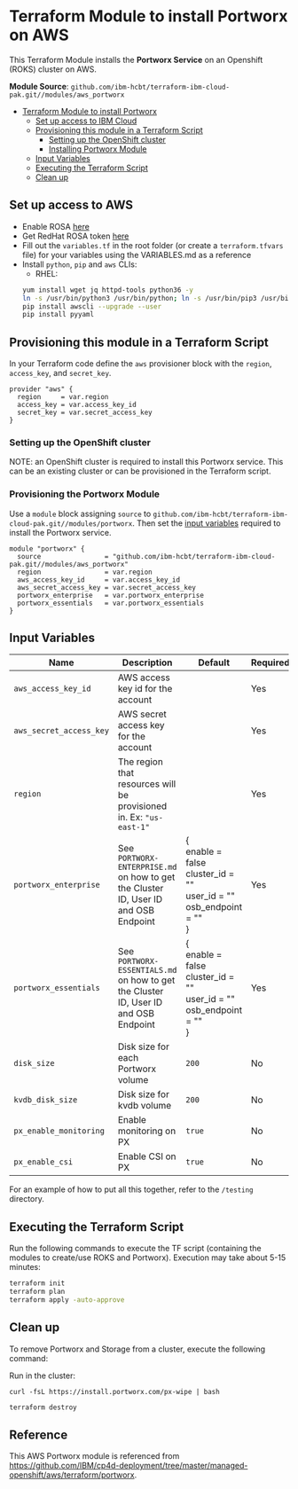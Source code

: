 # Terraform Module to install Portworx on AWS

This Terraform Module installs the **Portworx Service** on an Openshift (ROKS) cluster on AWS.

**Module Source**: `github.com/ibm-hcbt/terraform-ibm-cloud-pak.git//modules/aws_portworx`

- [Terraform Module to install Portworx](#terraform-module-to-install-cloud-pak-for-multi-cloud-management)
  - [Set up access to IBM Cloud](#set-up-access-to-ibm-cloud)
  - [Provisioning this module in a Terraform Script](#provisioning-this-module-in-a-terraform-script)
    - [Setting up the OpenShift cluster](#setting-up-the-openshift-cluster)
    - [Installing Portworx Module](#provisioning-the-portworx-module)
  - [Input Variables](#input-variables)
  - [Executing the Terraform Script](#executing-the-terraform-script)
  - [Clean up](#clean-up)

## Set up access to AWS

* Enable ROSA [here](https://console.aws.amazon.com/rosa/home)
* Get RedHat ROSA token [here](https://cloud.redhat.com/openshift/token/rosa)
* Fill out the `variables.tf` in the root folder (or create a `terraform.tfvars` file) for your variables using the VARIABLES.md as a reference
* Install `python`, `pip` and `aws` CLIs:
  * RHEL:
  ```bash
  yum install wget jq httpd-tools python36 -y
  ln -s /usr/bin/python3 /usr/bin/python; ln -s /usr/bin/pip3 /usr/bin/pip
  pip install awscli --upgrade --user
  pip install pyyaml
  ```

## Provisioning this module in a Terraform Script

In your Terraform code define the `aws` provisioner block with the `region`, `access_key`, and `secret_key`.

```hcl
provider "aws" {
  region     = var.region
  access_key = var.access_key_id
  secret_key = var.secret_access_key
}
```

### Setting up the OpenShift cluster

NOTE: an OpenShift cluster is required to install this Portworx service. This can be an existing cluster or can be provisioned in the Terraform script.

### Provisioning the Portworx Module

Use a `module` block assigning `source` to `github.com/ibm-hcbt/terraform-ibm-cloud-pak.git//modules/portworx`. Then set the [input variables](#input-variables) required to install the Portworx service.

```hcl
module "portworx" {
  source                = "github.com/ibm-hcbt/terraform-ibm-cloud-pak.git//modules/aws_portworx"
  region                = var.region
  aws_access_key_id     = var.access_key_id
  aws_secret_access_key = var.secret_access_key
  portworx_enterprise   = var.portworx_enterprise
  portworx_essentials   = var.portworx_essentials
}
```


## Input Variables

| Name                           | Description                                                                                                                                                                                                                | Default | Required |
| ------------------------------ | -------------------------------------------------------------------------------------------------------------------------------------------------------------------------------------------------------------------------- | ------- | -------- |
| `aws_access_key_id`            | AWS access key id for the account |  | Yes       |
| `aws_secret_access_key`        | AWS secret access key for the account |  | Yes       |
| `region`                       | The region that resources will be provisioned in. Ex: `"us-east-1"` |         | Yes      |
| `portworx_enterprise`          | See `PORTWORX-ENTERPRISE.md` on how to get the Cluster ID, User ID and OSB Endpoint | { <br /> enable = false <br /> cluster_id = "" <br /> user_id = "" <br />  osb_endpoint = "" <br />} | Yes       |
| `portworx_essentials`          | See `PORTWORX-ESSENTIALS.md` on how to get the Cluster ID, User ID and OSB Endpoint  | { <br /> enable = false <br /> cluster_id = "" <br /> user_id = "" <br />  osb_endpoint = "" <br />}| Yes       |
| `disk_size`                    | Disk size for each Portworx volume  | `200` | No       |
| `kvdb_disk_size`               | Disk size for kvdb volume  | `200` | No       |
| `px_enable_monitoring`         | Enable monitoring on PX  | `true` | No       |
| `px_enable_csi`                | Enable CSI on PX  | `true` | No       |


For an example of how to put all this together, refer to the `/testing` directory.


## Executing the Terraform Script

Run the following commands to execute the TF script (containing the modules to create/use ROKS and Portworx). Execution may take about 5-15 minutes:

```bash
terraform init
terraform plan
terraform apply -auto-approve
```

## Clean up

To remove Portworx and Storage from a cluster, execute the following command:

Run in the cluster:

    curl -fsL https://install.portworx.com/px-wipe | bash


```bash
terraform destroy
```


## Reference

This AWS Portworx module is referenced from https://github.com/IBM/cp4d-deployment/tree/master/managed-openshift/aws/terraform/portworx.